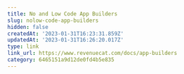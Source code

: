 ```yaml
---
title: No and Low Code App Builders
slug: nolow-code-app-builders
hidden: false
createdAt: '2023-01-31T16:23:31.859Z'
updatedAt: '2023-01-31T16:26:20.017Z'
type: link
link_url: https://www.revenuecat.com/docs/app-builders
category: 6465151a9d12de0fd4b5e835
---
```

